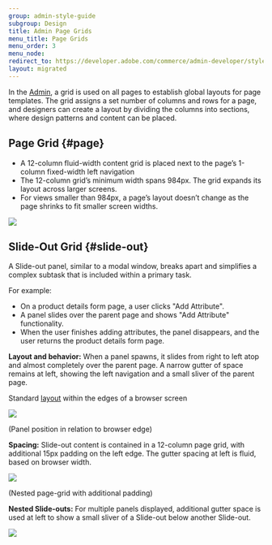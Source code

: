 ```yaml
---
group: admin-style-guide
subgroup: Design
title: Admin Page Grids
menu_title: Page Grids
menu_order: 3
menu_node:
redirect_to: https://developer.adobe.com/commerce/admin-developer/style-guide/design/page-grids/
layout: migrated
---
```

In the [Admin](https://glossary.magento.com/magento-admin), a grid is used on all pages to establish global layouts for page templates. The grid assigns a set number of columns and rows for a page, and designers can create a layout by dividing the columns into sections, where design patterns and content can be placed.

## Page Grid {#page}

<ul>
   <li>A 12-column fluid-width content grid is placed next to the page’s 1-column fixed-width left navigation</li>
   <li>The 12-column grid’s minimum width spans 984px. The grid expands its layout across larger screens.</li>
   <li>For views smaller than 984px, a page’s layout doesn’t change as the page shrinks to fit smaller screen widths.</li>
</ul>

![](img/PageGrid.png)

## Slide-Out Grid {#slide-out}

A Slide-out panel, similar to a modal window, breaks apart and simplifies a complex subtask that is included within a primary task.

For example:
<ul>
   <li>On a product details form page, a user clicks "Add Attribute".</li>
   <li>A panel slides over the parent page and shows "Add Attribute" functionality.</li>
   <li>When the user finishes adding attributes, the panel disappears, and the user returns the product details form page.</li>
</ul>

<b>Layout and behavior:</b> When a panel spawns, it slides from right to left atop and almost completely over the parent page. A narrow gutter of space remains at left, showing the left navigation and a small sliver of the parent page.

Standard [layout](https://glossary.magento.com/layout) within the edges of a browser screen

![](img/slideout-panel7.png)

(Panel position in relation to browser edge)

<b>Spacing:</b> Slide-out content is contained in a 12-column page grid, with additional 15px padding on the left edge. The gutter spacing at left is fluid, based on browser width.

![](img/slideout-panel8.png)

(Nested page-grid with additional padding)

<b>Nested Slide-outs:</b> For multiple panels displayed, additional gutter space is used at left to show a small sliver of a Slide-out below another Slide-out.

![](img/slideout-panel9.png)
